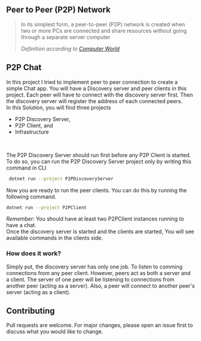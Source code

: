 ## **Peer to Peer (P2P) Network**

>In its simplest form, a peer-to-peer (P2P) network is created when two or more PCs are connected and share resources without going through a separate server computer 
>
><cite>Definition according to [Computer World](https://www.computerworld.com/article/2588287/networking-peer-to-peer-network.html)</cite>

## P2P Chat
In this project I tried to implement peer to peer connection to create a simple Chat app. You will have a Discovery server and peer clients in this project.
Each peer will have to connect with the discovery server first. Then the discovery server will register the address of each connected peers.
<br/>
In this Solution, you will find three projects 
- P2P Discovery Server,
- P2P Client, and
- Infrastructure
<br/>

The P2P Discovery Server should run first before any P2P Client is started. To do so, you can run the P2P Discovery Server project only by writing this command in CLI 
```bash
 dotnet run --project P2PDiscoveryServer
```
Now you are ready to run the peer clients. You can do this by running the following command.
```bash
dotnet run --project P2PClient
```
*Remember:* You should have at least two P2PClient instances running to have a chat.<br/>
Once the discovery server is started and the clients are started, You will see available commands in the clients side.
### How does it work?
Simply put, the discovery server has only one job. To listen to comming connections from any peer client. However, peers act as both a server and a client.
The server of one peer will be listening to connections from another peer (acting as a server). Also, a peer will connect to another peer's server (acting as a client).
## Contributing
Pull requests are welcome. For major changes, please open an issue first to discuss what you would like to change.

